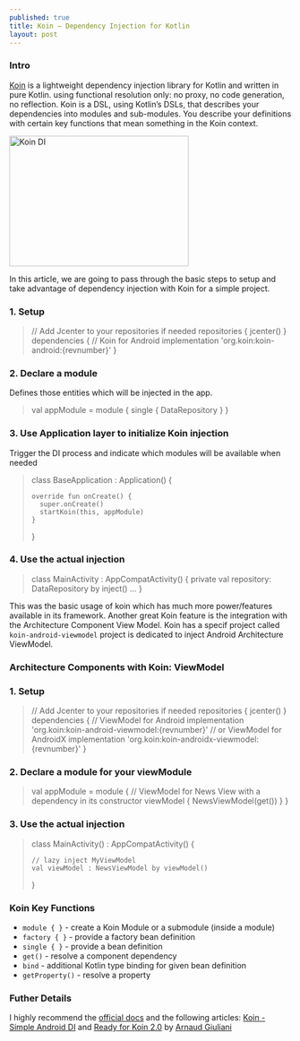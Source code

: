 ```yaml
---
published: true
title: Koin – Dependency Injection for Kotlin
layout: post
---
```


### Intro
[Koin] is a lightweight dependency injection library for Kotlin and written in pure Kotlin. using functional resolution only: no proxy, no code generation, no reflection. Koin is a DSL, using Kotlin’s DSLs, that describes your dependencies into modules and sub-modules. You describe your definitions with certain key functions that mean something in the Koin context. 

<img src="http://maikotrindade.github.io/public/img/koin.png" width="320" height="233" alt="Koin DI"/>

In this article, we are going to pass through the basic steps to setup and take advantage of dependency injection with Koin for a simple project.

### 1. Setup

>	// Add Jcenter to your repositories if needed
>	repositories {
>	    jcenter()
>	}
>	dependencies {
>	    // Koin for Android
>	    implementation 'org.koin:koin-android:{revnumber}'
>	}

### 2. Declare a module
Defines those entities which will be injected in the app.

>	val appModule = module {
>		single { DataRepository }
>	}

### 3. Use Application layer to initialize Koin injection
Trigger the DI process and indicate which modules will be available when needed

>	class BaseApplication : Application() {
>	
>	  override fun onCreate() {
>	    super.onCreate()
>	    startKoin(this, appModule)
>	  }
>	
>	}

### 4. Use the actual injection

>	class MainActivity : AppCompatActivity() {
>	  private val repository: DataRepository by inject()
>	  ...
>	}

This was the basic usage of koin which has much more power/features available in its framework. Another great Koin feature is the integration with the Architecture Component View Model. Koin has a specif project called `koin-android-viewmodel` project is dedicated to inject Android Architecture ViewModel. 

### Architecture Components with Koin: ViewModel

### 1. Setup
>	// Add Jcenter to your repositories if needed
>	repositories {
>	    jcenter()
>	}
>	dependencies {
>	    // ViewModel for Android
>	    implementation 'org.koin:koin-android-viewmodel:{revnumber}'
>	    // or ViewModel for AndroidX
>	    implementation 'org.koin:koin-androidx-viewmodel:{revnumber}'
>	}

### 2. Declare a module for your viewModule
>	val appModule = module {
>	    // ViewModel for News View with a dependency in its constructor
>	    viewModel { NewsViewModel(get()) }
>	}

### 3. Use the actual injection

>	class MainActivity() : AppCompatActivity() {
>	
>	  // lazy inject MyViewModel
>	  val viewModel : NewsViewModel by viewModel()
>	}

### Koin Key Functions

* `module { }` - create a Koin Module or a submodule (inside a module)
* `factory { }` - provide a factory bean definition
* `single { }` - provide a bean definition
* `get()` - resolve a component dependency
* `bind` - additional Kotlin type binding for given bean definition
* `getProperty()` - resolve a property

### Futher Details
I highly recommend the [official docs] and the following articles: [Koin - Simple Android DI] and [Ready for Koin 2.0] by [Arnaud Giuliani]

[Koin]: https://insert-koin.io/
[Koin - Simple Android DI]: https://android.jlelse.eu/koin-simple-android-di-a47827a707ce
[Ready for Koin 2.0]: https://medium.com/koin-developers/ready-for-koin-2-0-2722ab59cac3
[Arnaud Giuliani]: https://github.com/arnaudgiuliani
[official docs]: https://insert-koin.io/docs/2.0/documentation/koin-android/index.html
